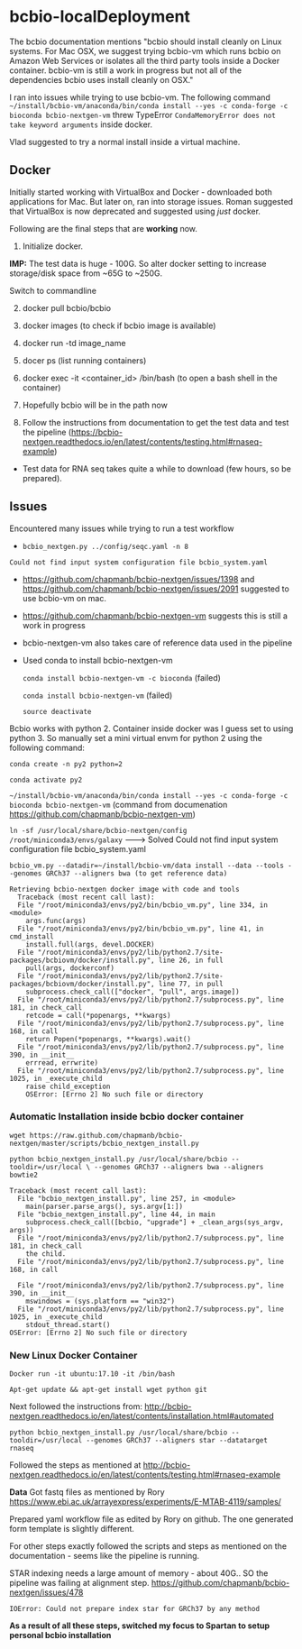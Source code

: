 # bcbio-localDeployment

The bcbio documentation mentions "bcbio should install cleanly on Linux systems. For Mac OSX, we suggest trying bcbio-vm which runs bcbio on Amazon Web Services or isolates all the third party tools inside a Docker container. bcbio-vm is still a work in progress but not all of the dependencies bcbio uses install cleanly on OSX."

I ran into issues while trying to use bcbio-vm. The following command ```~/install/bcbio-vm/anaconda/bin/conda install --yes -c conda-forge -c bioconda bcbio-nextgen-vm``` threw TypeError ```CondaMemoryError does not take keyword arguments``` inside docker. 

Vlad suggested to try a normal install inside a virtual machine.

## Docker

Initially started working with VirtualBox and Docker - downloaded both applications for Mac.
But later on, ran into storage issues. Roman suggested that VirtualBox is now deprecated and suggested using *just* docker.

Following are the final steps that are **working** now.

1. Initialize docker.  
  
**IMP:** The test data is huge - 100G. So alter docker setting to increase storage/disk space from ~65G to ~250G.

Switch to commandline

2. docker pull bcbio/bcbio

3. docker images (to check if bcbio image is available)

4. docker run -td image_name 

5. docer ps (list running containers)

6. docker exec -it <container_id> /bin/bash (to open a bash shell in the container)

7. Hopefully bcbio will be in the path now

8. Follow the instructions from documentation to get the test data and test the pipeline (https://bcbio-nextgen.readthedocs.io/en/latest/contents/testing.html#rnaseq-example) 
  
  * Test data for RNA seq takes quite a while to download (few hours, so be prepared).  


## Issues

Encountered many issues while trying to run a test workflow

* `bcbio_nextgen.py ../config/seqc.yaml -n 8`

```Could not find input system configuration file bcbio_system.yaml```

  * https://github.com/chapmanb/bcbio-nextgen/issues/1398 and https://github.com/chapmanb/bcbio-nextgen/issues/2091 suggested to use bcbio-vm on mac.
  
  * https://github.com/chapmanb/bcbio-nextgen-vm suggests this is still a work in progress
  
* bcbio-nextgen-vm also takes care of reference data used in the pipeline

* Used conda to install bcbio-nextgen-vm

  `conda install bcbio-nextgen-vm -c bioconda` (failed)

  `conda install bcbio-nextgen-vm` (failed)

  `source deactivate`

Bcbio works with python 2. Container inside docker was I guess set to using python 3. So manually set a mini virtual envm for python 2 using the following command:

  `conda create -n py2 python=2`
  
  `conda activate py2`
  
  `~/install/bcbio-vm/anaconda/bin/conda install --yes -c conda-forge -c bioconda bcbio-nextgen-vm` (command from documenation https://github.com/chapmanb/bcbio-nextgen-vm) 
  
  `ln -sf /usr/local/share/bcbio-nextgen/config /root/miniconda3/envs/galaxy` ---> Solved 
Could not find input system configuration file bcbio_system.yaml
  
  `bcbio_vm.py --datadir=~/install/bcbio-vm/data install --data --tools --genomes GRCh37 --aligners bwa (to get reference data)`
  
```
Retrieving bcbio-nextgen docker image with code and tools 
  Traceback (most recent call last):
  File "/root/miniconda3/envs/py2/bin/bcbio_vm.py", line 334, in <module>
    args.func(args)
  File "/root/miniconda3/envs/py2/bin/bcbio_vm.py", line 41, in cmd_install
    install.full(args, devel.DOCKER)
  File "/root/miniconda3/envs/py2/lib/python2.7/site-packages/bcbiovm/docker/install.py", line 26, in full
    pull(args, dockerconf)
  File "/root/miniconda3/envs/py2/lib/python2.7/site-packages/bcbiovm/docker/install.py", line 77, in pull
    subprocess.check_call(["docker", "pull", args.image])
  File "/root/miniconda3/envs/py2/lib/python2.7/subprocess.py", line 181, in check_call
    retcode = call(*popenargs, **kwargs)
  File "/root/miniconda3/envs/py2/lib/python2.7/subprocess.py", line 168, in call
    return Popen(*popenargs, **kwargs).wait()
  File "/root/miniconda3/envs/py2/lib/python2.7/subprocess.py", line 390, in __init__
    errread, errwrite)
  File "/root/miniconda3/envs/py2/lib/python2.7/subprocess.py", line 1025, in _execute_child
    raise child_exception
    OSError: [Errno 2] No such file or directory
```
    
### Automatic Installation inside bcbio docker container
    
`wget https://raw.github.com/chapmanb/bcbio-nextgen/master/scripts/bcbio_nextgen_install.py`

`python bcbio_nextgen_install.py /usr/local/share/bcbio --tooldir=/usr/local \
  --genomes GRCh37 --aligners bwa --aligners bowtie2`
  
```
Traceback (most recent call last):
  File "bcbio_nextgen_install.py", line 257, in <module>
    main(parser.parse_args(), sys.argv[1:])
  File "bcbio_nextgen_install.py", line 44, in main
    subprocess.check_call([bcbio, "upgrade"] + _clean_args(sys_argv, args))
  File "/root/miniconda3/envs/py2/lib/python2.7/subprocess.py", line 181, in check_call
    the child.
  File "/root/miniconda3/envs/py2/lib/python2.7/subprocess.py", line 168, in call

  File "/root/miniconda3/envs/py2/lib/python2.7/subprocess.py", line 390, in __init__
    mswindows = (sys.platform == "win32")
  File "/root/miniconda3/envs/py2/lib/python2.7/subprocess.py", line 1025, in _execute_child
    stdout_thread.start()
OSError: [Errno 2] No such file or directory
```

### New Linux Docker Container

`Docker run -it ubuntu:17.10 -it /bin/bash`

`Apt-get update && apt-get install wget python git`

Next followed the instructions from: http://bcbio-nextgen.readthedocs.io/en/latest/contents/installation.html#automated

`python bcbio_nextgen_install.py /usr/local/share/bcbio --tooldir=/usr/local --genomes GRCh37 --aligners star --datatarget rnaseq`

Followed the steps as mentioned at http://bcbio-nextgen.readthedocs.io/en/latest/contents/testing.html#rnaseq-example

**Data** Got fastq files as mentioned by Rory https://www.ebi.ac.uk/arrayexpress/experiments/E-MTAB-4119/samples/

Prepared yaml workflow file as edited by Rory on github. The one generated form template is slightly different.

For other steps exactly followed the scripts and steps as mentioned on the documentation - seems like the pipeline is running.

STAR indexing needs a large amount of memory - about 40G.. SO the pipeline was failing at alignment step. https://github.com/chapmanb/bcbio-nextgen/issues/478

```IOError: Could not prepare index star for GRCh37 by any method```


**As a result of all these steps, switched my focus to Spartan to setup personal bcbio installation**




